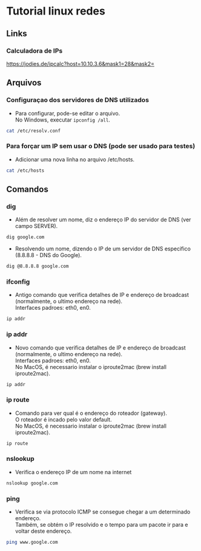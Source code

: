 # Tutorial linux redes

## Links

### Calculadora de IPs
https://jodies.de/ipcalc?host=10.10.3.6&mask1=28&mask2=

## Arquivos

### Configuraçao dos servidores de DNS utilizados
- Para configurar, pode-se editar o arquivo. <br>
  No Windows, executar ```ipconfig /all```.
```sh
cat /etc/resolv.conf
```

### Para forçar um IP sem usar o DNS (pode ser usado para testes)
- Adicionar uma nova linha no arquivo /etc/hosts.
```sh
cat /etc/hosts
```

## Comandos

### dig
- Além de resolver um nome, diz o endereço IP do servidor de DNS (ver campo SERVER).
```sh
dig google.com
```

- Resolvendo um nome, dizendo o IP de um servidor de DNS especifico (8.8.8.8 - DNS do Google).
```sh
dig @8.8.8.8 google.com
```

### ifconfig
- Antigo comando que verifica detalhes de IP e endereço de broadcast (normalmente, o ultimo endereço na rede). <br>
  Interfaces padroes: eth0, en0.
```sh
ip addr
```

### ip addr
- Novo comando que verifica detalhes de IP e endereço de broadcast (normalmente, o ultimo endereço na rede). <br>
  Interfaces padroes: eth0, en0. <br>
  No MacOS, é necessario instalar o iproute2mac (brew install iproute2mac).
```sh
ip addr
```

### ip route
- Comando para ver qual é o endereço do roteador (gateway). <br>
  O roteador é incado pelo valor default. <br>
  No MacOS, é necessario instalar o iproute2mac (brew install iproute2mac).
```sh
ip route
```

### nslookup
- Verifica o endereço IP de um nome na internet
```sh
nslookup google.com
```

### ping
- Verifica se via protocolo ICMP se consegue chegar a um determinado endereço. <br>
  Também, se obtém o IP resolvido e o tempo para um pacote ir para e voltar deste endereço.
```sh
ping www.google.com
```
